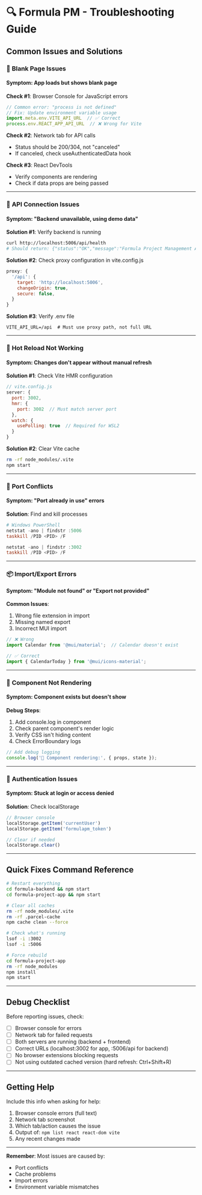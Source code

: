 # 🔍 Formula PM - Troubleshooting Guide

## **Common Issues and Solutions**

### 🚫 **Blank Page Issues**

#### **Symptom**: App loads but shows blank page
**Check #1**: Browser Console for JavaScript errors
```javascript
// Common error: "process is not defined"
// Fix: Update environment variable usage
import.meta.env.VITE_API_URL  // ✅ Correct
process.env.REACT_APP_API_URL  // ❌ Wrong for Vite
```

**Check #2**: Network tab for API calls
- Status should be 200/304, not "canceled"
- If canceled, check useAuthenticatedData hook

**Check #3**: React DevTools
- Verify components are rendering
- Check if data props are being passed

---

### 🔌 **API Connection Issues**

#### **Symptom**: "Backend unavailable, using demo data"
**Solution #1**: Verify backend is running
```bash
curl http://localhost:5006/api/health
# Should return: {"status":"OK","message":"Formula Project Management API is running"}
```

**Solution #2**: Check proxy configuration in vite.config.js
```javascript
proxy: {
  '/api': {
    target: 'http://localhost:5006',
    changeOrigin: true,
    secure: false,
  }
}
```

**Solution #3**: Verify .env file
```env
VITE_API_URL=/api  # Must use proxy path, not full URL
```

---

### 🔄 **Hot Reload Not Working**

#### **Symptom**: Changes don't appear without manual refresh
**Solution #1**: Check Vite HMR configuration
```javascript
// vite.config.js
server: {
  port: 3002,
  hmr: {
    port: 3002  // Must match server port
  },
  watch: {
    usePolling: true  // Required for WSL2
  }
}
```

**Solution #2**: Clear Vite cache
```bash
rm -rf node_modules/.vite
npm start
```

---

### 🚪 **Port Conflicts**

#### **Symptom**: "Port already in use" errors
**Solution**: Find and kill processes
```powershell
# Windows PowerShell
netstat -ano | findstr :5006
taskkill /PID <PID> /F

netstat -ano | findstr :3002
taskkill /PID <PID> /F
```

---

### 📦 **Import/Export Errors**

#### **Symptom**: "Module not found" or "Export not provided"
**Common Issues**:
1. Wrong file extension in import
2. Missing named export
3. Incorrect MUI import

```javascript
// ❌ Wrong
import Calendar from '@mui/material';  // Calendar doesn't exist

// ✅ Correct
import { CalendarToday } from '@mui/icons-material';
```

---

### 🎯 **Component Not Rendering**

#### **Symptom**: Component exists but doesn't show
**Debug Steps**:
1. Add console.log in component
2. Check parent component's render logic
3. Verify CSS isn't hiding content
4. Check ErrorBoundary logs

```javascript
// Add debug logging
console.log('🎯 Component rendering:', { props, state });
```

---

### 🔐 **Authentication Issues**

#### **Symptom**: Stuck at login or access denied
**Solution**: Check localStorage
```javascript
// Browser console
localStorage.getItem('currentUser')
localStorage.getItem('formulapm_token')

// Clear if needed
localStorage.clear()
```

---

## **Quick Fixes Command Reference**

```bash
# Restart everything
cd formula-backend && npm start
cd formula-project-app && npm start

# Clear all caches
rm -rf node_modules/.vite
rm -rf .parcel-cache
npm cache clean --force

# Check what's running
lsof -i :3002
lsof -i :5006

# Force rebuild
cd formula-project-app
rm -rf node_modules
npm install
npm start
```

---

## **Debug Checklist**

Before reporting issues, check:
- [ ] Browser console for errors
- [ ] Network tab for failed requests  
- [ ] Both servers are running (backend + frontend)
- [ ] Correct URLs (localhost:3002 for app, :5006/api for backend)
- [ ] No browser extensions blocking requests
- [ ] Not using outdated cached version (hard refresh: Ctrl+Shift+R)

---

## **Getting Help**

Include this info when asking for help:
1. Browser console errors (full text)
2. Network tab screenshot
3. Which tab/action causes the issue
4. Output of: `npm list react react-dom vite`
5. Any recent changes made

---

**Remember**: Most issues are caused by:
- Port conflicts
- Cache problems  
- Import errors
- Environment variable mismatches